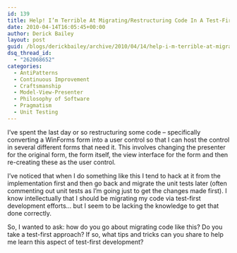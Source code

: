 ```yaml
---
id: 139
title: Help! I’m Terrible At Migrating/Restructuring Code In A Test-First Manner
date: 2010-04-14T16:05:45+00:00
author: Derick Bailey
layout: post
guid: /blogs/derickbailey/archive/2010/04/14/help-i-m-terrible-at-migrating-restructuring-code-in-a-test-first-manner.aspx
dsq_thread_id:
  - "262068652"
categories:
  - AntiPatterns
  - Continuous Improvement
  - Craftsmanship
  - Model-View-Presenter
  - Philosophy of Software
  - Pragmatism
  - Unit Testing
---
```

I’ve spent the last day or so restructuring some code – specifically converting a WinForms form into a user control so that I can host the control in several different forms that need it. This involves changing the presenter for the original form, the form itself, the view interface for the form and then re-creating these as the user control. 

I’ve noticed that when I do something like this I tend to hack at it from the implementation first and then go back and migrate the unit tests later (often commenting out unit tests as I’m going just to get the changes made first). I know intellectually that I should be migrating my code via test-first development efforts… but I seem to be lacking the knowledge to get that done correctly.

So, I wanted to ask: how do you go about migrating code like this? Do you take a test-first approach? If so, what tips and tricks can you share to help me learn this aspect of test-first development?